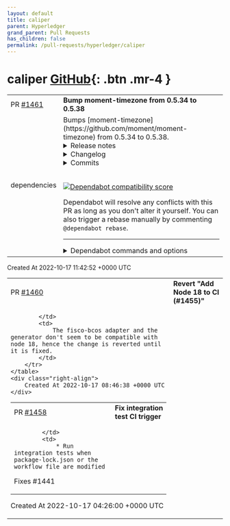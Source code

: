 ```yaml
---
layout: default
title: caliper
parent: Hyperledger
grand_parent: Pull Requests
has_children: false
permalink: /pull-requests/hyperledger/caliper
---
```


# caliper <span class="fs-3 right-align">[GitHub](https://github.com/hyperledger/caliper){: .btn .mr-4 }</span>


<div>
    <table>
        <tr>
            <td>
                PR <a href="https://github.com/hyperledger/caliper/pull/1461" class=".btn">#1461</a>
            </td>
            <td>
                <b>
                    Bump moment-timezone from 0.5.34 to 0.5.38
                </b>
            </td>
        </tr>
        <tr>
            <td>
                <span class="chip">dependencies</span>
            </td>
            <td>
                Bumps [moment-timezone](https://github.com/moment/moment-timezone) from 0.5.34 to 0.5.38.
<details>
<summary>Release notes</summary>
<p><em>Sourced from <a href="https://github.com/moment/moment-timezone/releases">moment-timezone's releases</a>.</em></p>
<blockquote>
<h2>Release 0.5.38</h2>
<ul>
<li>Updated data to IANA TZDB <code>2022e</code></li>
<li>Added <code>moment.tz.dataVersion</code> property to TypeScript definitions <a href="https://github-redirect.dependabot.com/moment/moment-timezone/issues/930">#930</a></li>
<li>Removed temporary <code>.tar.gz</code> files from npm releases <a href="https://github-redirect.dependabot.com/moment/moment-timezone/pull/1000">#1000</a></li>
</ul>
<h2>Release 0.5.37</h2>
<ul>
<li>Re-publish npm package, because of extra folder present in 0.5.36, check <a href="https://github-redirect.dependabot.com/moment/moment-timezone/issues/999">moment/moment-timezone#999</a></li>
</ul>
<h2>Release 0.5.36</h2>
<ul>
<li>Updated data to IANA TZDB <code>2022c</code></li>
<li>Improvements/fixes to data pipeline</li>
</ul>
<h2>Release 0.5.35</h2>
<ul>
<li>Fix command injection in data pipeline <a href="https://github.com/moment/moment-timezone/security/advisories/GHSA-56x4-j7p9-fcf9">https://github.com/moment/moment-timezone/security/advisories/GHSA-56x4-j7p9-fcf9</a></li>
<li>Fix cleartext transmission of sensitive information <a href="https://github.com/moment/moment-timezone/security/advisories/GHSA-v78c-4p63-2j6c">https://github.com/moment/moment-timezone/security/advisories/GHSA-v78c-4p63-2j6c</a></li>
</ul>
<p>Thanks to the OpenSSF Alpha-Omega project for reporting these!</p>
</blockquote>
</details>
<details>
<summary>Changelog</summary>
<p><em>Sourced from <a href="https://github.com/moment/moment-timezone/blob/develop/changelog.md">moment-timezone's changelog</a>.</em></p>
<blockquote>
<h3><code>0.5.38</code> <em>2022-10-15</em></h3>
<ul>
<li>Updated data to IANA TZDB <code>2022e</code></li>
<li>Added <code>moment.tz.dataVersion</code> property to TypeScript definitions <a href="https://github-redirect.dependabot.com/moment/moment-timezone/issues/930">#930</a></li>
<li>Removed temporary <code>.tar.gz</code> files from npm releases <a href="https://github-redirect.dependabot.com/moment/moment-timezone/pull/1000">#1000</a></li>
</ul>
<h3><code>0.5.37</code> <em>2022-08-25</em></h3>
<ul>
<li>Re-publish npm package, because of extra folder present in 0.5.36, check
<a href="https://github-redirect.dependabot.com/moment/moment-timezone/issues/999">moment/moment-timezone#999</a></li>
</ul>
<h3><code>0.5.36</code> <em>2022-08-25</em></h3>
<ul>
<li>IANA TZDB 2022c</li>
<li>improvements/fixes to data pipeline</li>
</ul>
<h3><code>0.5.35</code> <em>2022-08-23</em></h3>
<ul>
<li>Fix command injection in data pipeline <a href="https://github.com/moment/moment-timezone/security/advisories/GHSA-56x4-j7p9-fcf9">https://github.com/moment/moment-timezone/security/advisories/GHSA-56x4-j7p9-fcf9</a></li>
<li>Fix cleartext transmission of sensitive information <a href="https://github.com/moment/moment-timezone/security/advisories/GHSA-v78c-4p63-2j6c">https://github.com/moment/moment-timezone/security/advisories/GHSA-v78c-4p63-2j6c</a></li>
</ul>
<p>Thanks to the OpenSSF Alpha-Omega project for reporting these!</p>
</blockquote>
</details>
<details>
<summary>Commits</summary>
<ul>
<li><a href="https://github.com/moment/moment-timezone/commit/a05c66832900e756425df8a0841cd830cff2c99e"><code>a05c668</code></a> Build moment-timezone 0.5.38</li>
<li><a href="https://github.com/moment/moment-timezone/commit/3e6860bb74cbc3062e3a499e6c2c6f0e1edc0965"><code>3e6860b</code></a> Add changelog for 0.5.38</li>
<li><a href="https://github.com/moment/moment-timezone/commit/43a851d616b6503fc967ffa110b8568e5984c2c0"><code>43a851d</code></a> Bump version to 0.5.38</li>
<li><a href="https://github.com/moment/moment-timezone/commit/55e0757c8e68a0dae373153229feb720555d8820"><code>55e0757</code></a> Merge pull request <a href="https://github-redirect.dependabot.com/moment/moment-timezone/issues/1009">#1009</a> from moment/data/2022e</li>
<li><a href="https://github.com/moment/moment-timezone/commit/12fbbd2b875aeb057d8be3c724a2384e882991ea"><code>12fbbd2</code></a> data: Add 2022e</li>
<li><a href="https://github.com/moment/moment-timezone/commit/43b0bd74eca48cb6c7f05ce140601e1d1afa3527"><code>43b0bd7</code></a> Merge pull request <a href="https://github-redirect.dependabot.com/moment/moment-timezone/issues/1000">#1000</a> from NewEraCracker/develop</li>
<li><a href="https://github.com/moment/moment-timezone/commit/31d5fea35b81bbdf31471e5e06287ebb830f13e6"><code>31d5fea</code></a> Merge pull request <a href="https://github-redirect.dependabot.com/moment/moment-timezone/issues/1002">#1002</a> from moment/migrate-gh-actions</li>
<li><a href="https://github.com/moment/moment-timezone/commit/8cf1d7aa0b563cc871b5c69bafc7bf201d2283ed"><code>8cf1d7a</code></a> ci: Add another LTS version to Node.js testing matrix</li>
<li><a href="https://github.com/moment/moment-timezone/commit/32ab148c9274f7c940097ba53adcc3dc15a1bb2b"><code>32ab148</code></a> ci: Limit which branches run tests on push</li>
<li><a href="https://github.com/moment/moment-timezone/commit/c43cc0c77fa8e38d07501709729e1f9050f0c971"><code>c43cc0c</code></a> ci: Migrate from Travis to GitHub Actions</li>
<li>Additional commits viewable in <a href="https://github.com/moment/moment-timezone/compare/0.5.34...0.5.38">compare view</a></li>
</ul>
</details>
<br />


[![Dependabot compatibility score](https://dependabot-badges.githubapp.com/badges/compatibility_score?dependency-name=moment-timezone&package-manager=npm_and_yarn&previous-version=0.5.34&new-version=0.5.38)](https://docs.github.com/en/github/managing-security-vulnerabilities/about-dependabot-security-updates#about-compatibility-scores)

Dependabot will resolve any conflicts with this PR as long as you don't alter it yourself. You can also trigger a rebase manually by commenting `@dependabot rebase`.

[//]: # (dependabot-automerge-start)
[//]: # (dependabot-automerge-end)

---

<details>
<summary>Dependabot commands and options</summary>
<br />

You can trigger Dependabot actions by commenting on this PR:
- `@dependabot rebase` will rebase this PR
- `@dependabot recreate` will recreate this PR, overwriting any edits that have been made to it
- `@dependabot merge` will merge this PR after your CI passes on it
- `@dependabot squash and merge` will squash and merge this PR after your CI passes on it
- `@dependabot cancel merge` will cancel a previously requested merge and block automerging
- `@dependabot reopen` will reopen this PR if it is closed
- `@dependabot close` will close this PR and stop Dependabot recreating it. You can achieve the same result by closing it manually
- `@dependabot ignore this major version` will close this PR and stop Dependabot creating any more for this major version (unless you reopen the PR or upgrade to it yourself)
- `@dependabot ignore this minor version` will close this PR and stop Dependabot creating any more for this minor version (unless you reopen the PR or upgrade to it yourself)
- `@dependabot ignore this dependency` will close this PR and stop Dependabot creating any more for this dependency (unless you reopen the PR or upgrade to it yourself)
- `@dependabot use these labels` will set the current labels as the default for future PRs for this repo and language
- `@dependabot use these reviewers` will set the current reviewers as the default for future PRs for this repo and language
- `@dependabot use these assignees` will set the current assignees as the default for future PRs for this repo and language
- `@dependabot use this milestone` will set the current milestone as the default for future PRs for this repo and language

You can disable automated security fix PRs for this repo from the [Security Alerts page](https://github.com/hyperledger/caliper/network/alerts).

</details>
            </td>
        </tr>
    </table>
    <div class="right-align">
        Created At 2022-10-17 11:42:52 +0000 UTC
    </div>
</div>

<div>
    <table>
        <tr>
            <td>
                PR <a href="https://github.com/hyperledger/caliper/pull/1460" class=".btn">#1460</a>
            </td>
            <td>
                <b>
                    Revert "Add Node 18 to CI (#1455)"
                </b>
            </td>
        </tr>
        <tr>
            <td>
                
            </td>
            <td>
                The fisco-bcos adapter and the generator don't seem to be compatible with node 18, hence the change is reverted until it is fixed.
            </td>
        </tr>
    </table>
    <div class="right-align">
        Created At 2022-10-17 08:46:38 +0000 UTC
    </div>
</div>

<div>
    <table>
        <tr>
            <td>
                PR <a href="https://github.com/hyperledger/caliper/pull/1458" class=".btn">#1458</a>
            </td>
            <td>
                <b>
                    Fix integration test CI trigger
                </b>
            </td>
        </tr>
        <tr>
            <td>
                
            </td>
            <td>
                * Run integration tests when package-lock.json or the workflow file are modified

Fixes #1441
            </td>
        </tr>
    </table>
    <div class="right-align">
        Created At 2022-10-17 04:26:00 +0000 UTC
    </div>
</div>

